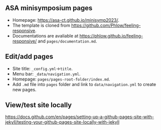## ASA minisymposium pages

+ Homepage: https://asa-ct.github.io/minisymp2023/.
+ The template is cloned from https://github.com/Phlow/feeling-responsive.
+ Documentations are avaliable at https://phlow.github.io/feeling-responsive/ 
  and `pages/documentation.md`.

## Edit/add pages

+ Site title: `_config.yml`->`title`.
+ Menu bar: `_data/navigation.yml`.
+ Homepage: `pages/pages-root-folder/index.md`.
+ Add `.md` file into `pages` folder and link to `data/navigation.yml` 
  to create new pages.

## View/test site locally

https://docs.github.com/en/pages/setting-up-a-github-pages-site-with-jekyll/testing-your-github-pages-site-locally-with-jekyll
